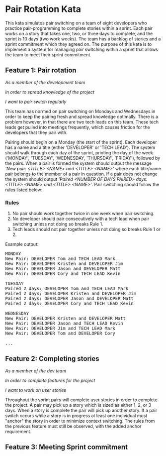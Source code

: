 # Pair Rotation Kata

This kata simulates pair switching on a team of eight developers who practice pair-programming to complete stories within a sprint. Each pair works on a story that takes one, two, or three days to complete, and the sprint is 10 days (two work weeks). The team has a backlog of stories and a sprint commitment which they agreed on. The purpose of this kata is to implement a system for managing pair switching within a sprint that allows the team to meet their sprint commitment.

## Feature 1: Pair rotation

*As a member of the development team*

*In order to spread knowledge of the project*

*I want to pair switch regularly*

This team has normed on pair switching on Mondays and Wednesdays in order to keep the pairing fresh and spread knowledge optimally. There is a problem however, in that there are two tech leads on this team.  These tech leads get pulled into meetings frequently, which causes friction for the developers that they pair with.

Pairing should begin on a Monday (the start of the sprint). Each developer has a name and a title (either 'DEVELOPER' or 'TECH LEAD').  The system should walk through each day of the sprint, printing the day of the week ('MONDAY', 'TUESDAY', 'WEDNESDAY, 'THURSDAY', 'FRIDAY'), followed by the pairs. When a pair is formed the system should output the message *'New pair: &lt;TITLE&gt; &lt;NAME&gt; and &lt;TITLE&gt; &lt;NAME&gt;'* where each title/name pair belongs to the member of a pair in question.  If a pair does not change the system should output *'Paired &lt;NUMBER OF DAYS PAIRED&gt; days: &lt;TITLE&gt; &lt;NAME&gt; and &lt;TITLE&gt; &lt;NAME&gt;'*. Pair switching should follow the rules listed below:

### Rules

1. No pair should work together twice in one week when pair switching.
2. No developer should pair consecutively with a tech lead when pair switching unless not doing so breaks Rule 1.
3. Tech leads should not pair together unless not doing so breaks Rule 1 or 2.

Example output:
<pre>
MONDAY
New Pair: DEVELOPER Tom and TECH LEAD Mark
New Pair: DEVELOPER Kristen and DEVELOPER Jim
New Pair: DEVELOPER Jason and DEVELOPER Matt
New Pair: DEVELOPER Cory and TECH LEAD Kevin

TUESDAY
Paired 2 days: DEVELOPER Tom and TECH LEAD Mark
Paired 2 days: DEVELOPER Kristen and DEVELOPER Jim
Paired 2 days: DEVELOPER Jason and DEVELOPER Matt
Paired 2 days: DEVELOPER Cory and TECH LEAD Kevin

WEDNESDAY
New Pair: DEVELOPER Kristen and DEVELOPER Matt
New Pair: DEVELOPER Jason and TECH LEAD Kevin
New Pair: DEVELOPER Jim and TECH LEAD Mark
New Pair: DEVELOPER Tom and DEVELOPER Cory

...
</pre>
## Feature 2: Completing stories

*As a member of the dev team*

*In order to complete features for the project*

*I want to work on user stories*

Throughout the sprint pairs will complete user stories in order to complete the project.  A pair may pick up a story which is sized as either 1, 2, or 3 days.  When a story is complete the pair will pick up another story.  If a pair switch occurs while a story is in progress at least one individual must "anchor" the story in order to minimize context switching. The rules from the previous feature must still be observed, with the added anchor requirement.  

## Feature 3: Meeting Sprint commitment
